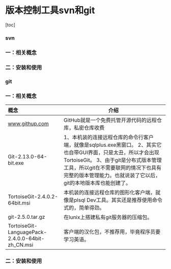 # 版本控制工具svn和git

[toc]

### svn

### 一：相关概念



### 二：安装和使用













### git

### 一：相关概念

| 概念                                             | 介绍                                                         |
| :----------------------------------------------- | ------------------------------------------------------------ |
| www.githup.com                                   | GitHub就是一个免费托管开源代码的远程仓库，私密仓库收费       |
| Git-2.13.0-64-bit.exe                            | 1、本机装的连接远程仓库的命令行客户端，就像是sqlplus.exe黑窗口。 2、其实它也自带GUI界面，只是太丑，所以才会出现TortoiseGit。                               3、由于git是分布式版本管理工具，所以git在不需要联网的情况下也具有完整的版本管理能力。也就说装了它以后，git的本地版本库也能创建了。 |
| TortoiseGit-2.4.0.2-64bit.msi                    | 本机装的连接远程仓库的图形化客户端，就像是plsql Dev工具。其实还是推荐使用命令式的，简单得劲。 |
| git-2.5.0.tar.gz                                 | 在lunix上搭建私有git服务器的压缩包。                         |
| TortoiseGit-LanguagePack-2.4.0.0-64bit-zh_CN.msi | 客户端的汉化包，不推荐用，毕竟程序员要学习英语。             |



### 二：安装和使用

